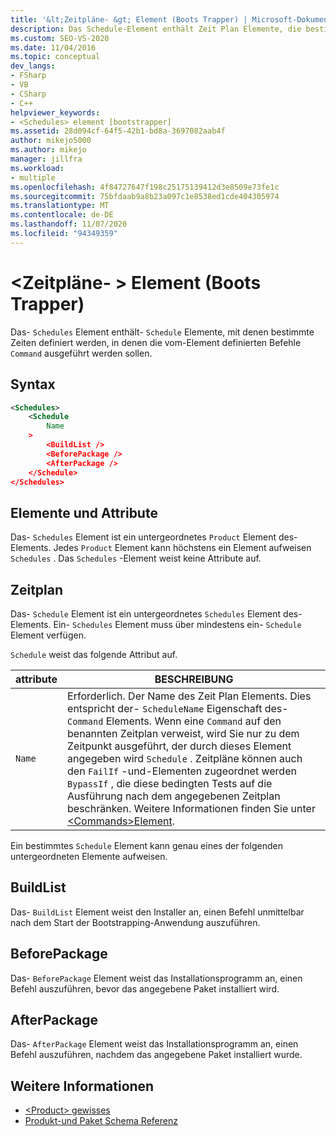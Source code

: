 ```yaml
---
title: '&lt;Zeitpläne- &gt; Element (Boots Trapper) | Microsoft-Dokumentation'
description: Das Schedule-Element enthält Zeit Plan Elemente, die bestimmte Zeiten definieren, zu denen die vom Command-Element definierten Befehle ausgeführt werden sollen.
ms.custom: SEO-VS-2020
ms.date: 11/04/2016
ms.topic: conceptual
dev_langs:
- FSharp
- VB
- CSharp
- C++
helpviewer_keywords:
- <Schedules> element [bootstrapper]
ms.assetid: 28d094cf-64f5-42b1-bd8a-3697082aab4f
author: mikejo5000
ms.author: mikejo
manager: jillfra
ms.workload:
- multiple
ms.openlocfilehash: 4f84727647f198c25175139412d3e8509e73fe1c
ms.sourcegitcommit: 75bfdaab9a8b23a097c1e8538ed1cde404305974
ms.translationtype: MT
ms.contentlocale: de-DE
ms.lasthandoff: 11/07/2020
ms.locfileid: "94349359"
---
```

# <a name="ltschedulesgt-element-bootstrapper"></a>&lt;Zeitpläne- &gt; Element (Boots Trapper)
Das- `Schedules` Element enthält- `Schedule` Elemente, mit denen bestimmte Zeiten definiert werden, in denen die vom-Element definierten Befehle `Command` ausgeführt werden sollen.

## <a name="syntax"></a>Syntax

```xml
<Schedules>
    <Schedule
        Name
    >
        <BuildList />
        <BeforePackage />
        <AfterPackage />
    </Schedule>
</Schedules>
```

## <a name="elements-and-attributes"></a>Elemente und Attribute
 Das- `Schedules` Element ist ein untergeordnetes `Product` Element des-Elements. Jedes `Product` Element kann höchstens ein Element aufweisen `Schedules` . Das `Schedules` -Element weist keine Attribute auf.

## <a name="schedule"></a>Zeitplan
 Das- `Schedule` Element ist ein untergeordnetes `Schedules` Element des-Elements. Ein- `Schedules` Element muss über mindestens ein- `Schedule` Element verfügen.

 `Schedule` weist das folgende Attribut auf.

|attribute|BESCHREIBUNG|
|---------------|-----------------|
|`Name`|Erforderlich. Der Name des Zeit Plan Elements. Dies entspricht der- `ScheduleName` Eigenschaft des- `Command` Elements. Wenn eine `Command` auf den benannten Zeitplan verweist, wird Sie nur zu dem Zeitpunkt ausgeführt, der durch dieses Element angegeben wird `Schedule` . Zeitpläne können auch den `FailIf` -und-Elementen zugeordnet werden `BypassIf` , die diese bedingten Tests auf die Ausführung nach dem angegebenen Zeitplan beschränken. Weitere Informationen finden Sie unter [\<Commands>Element](../deployment/commands-element-bootstrapper.md).|

 Ein bestimmtes `Schedule` Element kann genau eines der folgenden untergeordneten Elemente aufweisen.

## <a name="buildlist"></a>BuildList
 Das- `BuildList` Element weist den Installer an, einen Befehl unmittelbar nach dem Start der Bootstrapping-Anwendung auszuführen.

## <a name="beforepackage"></a>BeforePackage
 Das- `BeforePackage` Element weist das Installationsprogramm an, einen Befehl auszuführen, bevor das angegebene Paket installiert wird.

## <a name="afterpackage"></a>AfterPackage
 Das- `AfterPackage` Element weist das Installationsprogramm an, einen Befehl auszuführen, nachdem das angegebene Paket installiert wurde.

## <a name="see-also"></a>Weitere Informationen
- [\<Product> gewisses](../deployment/product-element-bootstrapper.md)
- [Produkt-und Paket Schema Referenz](../deployment/product-and-package-schema-reference.md)